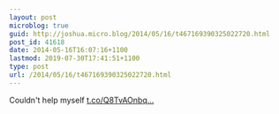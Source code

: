 ```yaml
---
layout: post
microblog: true
guid: http://joshua.micro.blog/2014/05/16/t467169390325022720.html
post_id: 41618
date: 2014-05-16T16:07:16+1100
lastmod: 2019-07-30T17:41:51+1100
type: post
url: /2014/05/16/t467169390325022720.html
---
```

Couldn't help myself [t.co/Q8TvAOnbq...](http://t.co/Q8TvAOnbqD)
